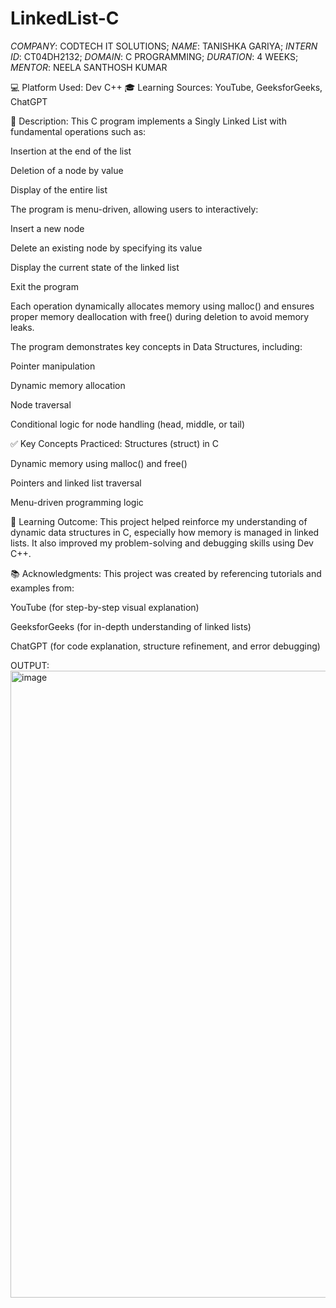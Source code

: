 # LinkedList-C
*COMPANY*: CODTECH IT SOLUTIONS;
*NAME*: TANISHKA GARIYA;
*INTERN ID*: CT04DH2132;
*DOMAIN*: C PROGRAMMING;
*DURATION*: 4 WEEKS;
*MENTOR*: NEELA SANTHOSH KUMAR

💻 Platform Used: Dev C++
🎓 Learning Sources: YouTube, GeeksforGeeks, ChatGPT

🧾 Description:
This C program implements a Singly Linked List with fundamental operations such as:

Insertion at the end of the list

Deletion of a node by value

Display of the entire list

The program is menu-driven, allowing users to interactively:

Insert a new node

Delete an existing node by specifying its value

Display the current state of the linked list

Exit the program

Each operation dynamically allocates memory using malloc() and ensures proper memory deallocation with free() during deletion to avoid memory leaks.

The program demonstrates key concepts in Data Structures, including:

Pointer manipulation

Dynamic memory allocation

Node traversal

Conditional logic for node handling (head, middle, or tail)

✅ Key Concepts Practiced:
Structures (struct) in C

Dynamic memory using malloc() and free()

Pointers and linked list traversal

Menu-driven programming logic

🧠 Learning Outcome:
This project helped reinforce my understanding of dynamic data structures in C, especially how memory is managed in linked lists. It also improved my problem-solving and debugging skills using Dev C++.

📚 Acknowledgments:
This project was created by referencing tutorials and examples from:

YouTube (for step-by-step visual explanation)

GeeksforGeeks (for in-depth understanding of linked lists)

ChatGPT (for code explanation, structure refinement, and error debugging)

OUTPUT:
<img width="1915" height="1003" alt="image" src="https://github.com/user-attachments/assets/9b2dc6ed-3d5d-4d9f-b3ed-b675999bb1ab" />





